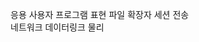 응용                     사용자 프로그램
표현                     파일 확장자
세션
전송                     
네트워크
데이터링크
물리